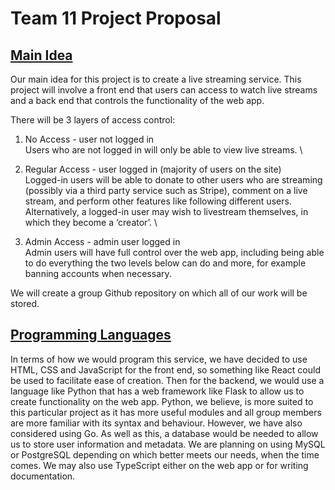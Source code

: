 # **Team 11 Project Proposal**

## <span style="text-decoration:underline;">Main Idea</span>

Our main idea for this project is to create a live streaming service. This project will involve a front end that users can access to watch live streams and a back end that controls the functionality of the web app.

There will be 3 layers of access control: 



1. No Access - user not logged in \
Users who are not logged in will only be able to view live streams. \

2. Regular Access - user logged in (majority of users on the site) \
Logged-in users will be able to donate to other users who are streaming (possibly via a third party service such as Stripe), comment on a live stream, and perform other features like following different users. Alternatively, a logged-in user may wish to livestream themselves, in which they become a ‘creator’. \

3. Admin Access - admin user logged in \
Admin users will have full control over the web app, including being able to do everything the two levels below can do and more, for example banning accounts when necessary.

We will create a group Github repository on which all of our work will be stored.

## <span style="text-decoration:underline;">Programming Languages</span>

In terms of how we would program this service, we have decided to use HTML, CSS and JavaScript for the front end, so something like React could be used to facilitate ease of creation. Then for the backend, we would use a language like Python that has a web framework like Flask to allow us to create functionality on the web app. Python, we believe, is more suited to this particular project as it has more useful modules and all group members are more familiar with its syntax and behaviour. However, we have also considered using Go. As well as this, a database would be needed to allow us to store user information and metadata. We are planning on using MySQL or PostgreSQL depending on which better meets our needs, when the time comes. We may also use TypeScript either on the web app or for writing documentation.
